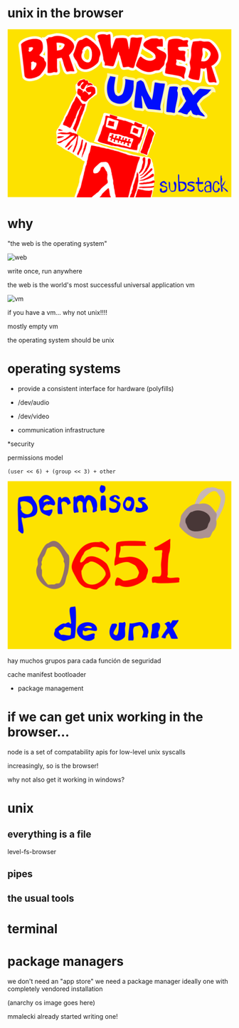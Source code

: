 # unix in the browser

![title](images/title.png)

# why

"the web is the operating system"

![web](images/web.png)

write once, run anywhere

the web is the world's most successful universal application vm

![vm](images/vm.png)

if you have a vm...
why not unix!!!!

mostly empty vm

the operating system should be unix

# operating systems

* provide a consistent interface for hardware
(polyfills)

* /dev/audio
* /dev/video

* communication infrastructure

*security

permissions model

```
(user << 6) + (group << 3) + other
```

![permisos](images/permisos.png)

hay muchos grupos para cada función de seguridad

cache manifest bootloader

* package management

# if we can get unix working in the browser...

node is a set of compatability apis for low-level unix syscalls

increasingly, so is the browser!

why not also get it working in windows?

# unix

## everything is a file

level-fs-browser

## pipes

## the usual tools

# terminal

# package managers

we don't need an "app store"
we need a package manager
ideally one with completely vendored installation

(anarchy os image goes here)

mmalecki already started writing one!
